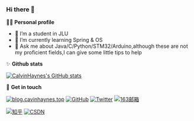 ### Hi there 👋


👨‍🎓 **Personal profile**
- 🔭 I’m a student in JLU
- 🌱 I’m currently learning Spring & OS
- 💬 Ask me about Java/C/Python/STM32/Arduino,although these are not my proficient fields,I can give some little tips to help

✨ **Github stats**  

[![CalvinHaynes's GitHub stats](https://github-readme-stats.vercel.app/api?username=calvinhaynes&hide=prs,contribs&show_icons=true&theme=nord)](https://github.com/dmaner/github-readme-stats)

:hankey: **Get in touch**

[![blog.cavinhaynes.top](https://img.shields.io/badge/calvinhaynes.top-pink)](https://blog.calvinhaynes.top/)
[![GitHub](https://img.shields.io/badge/GitHub-grey?logo=github)](https://github.com/CalvinHaynes)
[![Twitter](https://img.shields.io/badge/Twitter-white?logo=twitter)](https://twitter.com/CalvinHaynes412/)
[![163邮箱](https://img.shields.io/badge/网易163-blue?logo=Minutemailer)](https://mail.163.com/)

[![知乎](https://img.shields.io/badge/知乎-white?logo=zhihu)](https://www.zhihu.com/people/eternally-92-61/posts)
[![CSDN](https://img.shields.io/badge/CSDN-red?logo=Codio)](https://blog.csdn.net/qq_45772333?spm=1000.2115.3001.5343)


